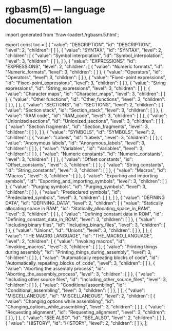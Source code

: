 # rgbasm(5) — language documentation

import generated from '!!raw-loader!./rgbasm.5.html';

<div className="manual-text" dangerouslySetInnerHTML={{ __html: generated }} />

export const toc = [
{
	"value": "DESCRIPTION",
	"id": "DESCRIPTION",
	"level": 2,
	"children": [
	]
},
{
	"value": "SYNTAX",
	"id": "SYNTAX",
	"level": 2,
	"children": [
{
	"value": "Symbol interpolation",
	"id": "Symbol_interpolation",
	"level": 3,
	"children": [
	]
},
	]
},
{
	"value": "EXPRESSIONS",
	"id": "EXPRESSIONS",
	"level": 2,
	"children": [
{
	"value": "Numeric formats",
	"id": "Numeric_formats",
	"level": 3,
	"children": [
	]
},
{
	"value": "Operators",
	"id": "Operators",
	"level": 3,
	"children": [
	]
},
{
	"value": "Fixed-point expressions",
	"id": "Fixed-point_expressions",
	"level": 3,
	"children": [
	]
},
{
	"value": "String expressions",
	"id": "String_expressions",
	"level": 3,
	"children": [
	]
},
{
	"value": "Character maps",
	"id": "Character_maps",
	"level": 3,
	"children": [
	]
},
{
	"value": "Other functions",
	"id": "Other_functions",
	"level": 3,
	"children": [
	]
},
	]
},
{
	"value": "SECTIONS",
	"id": "SECTIONS",
	"level": 2,
	"children": [
{
	"value": "Section stack",
	"id": "Section_stack",
	"level": 3,
	"children": [
	]
},
{
	"value": "RAM code",
	"id": "RAM_code",
	"level": 3,
	"children": [
	]
},
{
	"value": "Unionized sections",
	"id": "Unionized_sections",
	"level": 3,
	"children": [
	]
},
{
	"value": "Section fragments",
	"id": "Section_fragments",
	"level": 3,
	"children": [
	]
},
	]
},
{
	"value": "SYMBOLS",
	"id": "SYMBOLS",
	"level": 2,
	"children": [
{
	"value": "Labels",
	"id": "Labels",
	"level": 3,
	"children": [
	]
},
{
	"value": "Anonymous labels",
	"id": "Anonymous_labels",
	"level": 3,
	"children": [
	]
},
{
	"value": "Variables",
	"id": "Variables",
	"level": 3,
	"children": [
	]
},
{
	"value": "Numeric constants",
	"id": "Numeric_constants",
	"level": 3,
	"children": [
	]
},
{
	"value": "Offset constants",
	"id": "Offset_constants",
	"level": 3,
	"children": [
	]
},
{
	"value": "String constants",
	"id": "String_constants",
	"level": 3,
	"children": [
	]
},
{
	"value": "Macros",
	"id": "Macros",
	"level": 3,
	"children": [
	]
},
{
	"value": "Exporting and importing symbols",
	"id": "Exporting_and_importing_symbols",
	"level": 3,
	"children": [
	]
},
{
	"value": "Purging symbols",
	"id": "Purging_symbols",
	"level": 3,
	"children": [
	]
},
{
	"value": "Predeclared symbols",
	"id": "Predeclared_symbols",
	"level": 3,
	"children": [
	]
},
	]
},
{
	"value": "DEFINING DATA",
	"id": "DEFINING_DATA",
	"level": 2,
	"children": [
{
	"value": "Statically allocating space in RAM",
	"id": "Statically_allocating_space_in_RAM",
	"level": 3,
	"children": [
	]
},
{
	"value": "Defining constant data in ROM",
	"id": "Defining_constant_data_in_ROM",
	"level": 3,
	"children": [
	]
},
{
	"value": "Including binary files",
	"id": "Including_binary_files",
	"level": 3,
	"children": [
	]
},
{
	"value": "Unions",
	"id": "Unions",
	"level": 3,
	"children": [
	]
},
	]
},
{
	"value": "THE MACRO LANGUAGE",
	"id": "THE_MACRO_LANGUAGE",
	"level": 2,
	"children": [
{
	"value": "Invoking macros",
	"id": "Invoking_macros",
	"level": 3,
	"children": [
	]
},
{
	"value": "Printing things during assembly",
	"id": "Printing_things_during_assembly",
	"level": 3,
	"children": [
	]
},
{
	"value": "Automatically repeating blocks of code",
	"id": "Automatically_repeating_blocks_of_code",
	"level": 3,
	"children": [
	]
},
{
	"value": "Aborting the assembly process",
	"id": "Aborting_the_assembly_process",
	"level": 3,
	"children": [
	]
},
{
	"value": "Including other source files",
	"id": "Including_other_source_files",
	"level": 3,
	"children": [
	]
},
{
	"value": "Conditional assembling",
	"id": "Conditional_assembling",
	"level": 3,
	"children": [
	]
},
	]
},
{
	"value": "MISCELLANEOUS",
	"id": "MISCELLANEOUS",
	"level": 2,
	"children": [
{
	"value": "Changing options while assembling",
	"id": "Changing_options_while_assembling",
	"level": 3,
	"children": [
	]
},
{
	"value": "Requesting alignment",
	"id": "Requesting_alignment",
	"level": 3,
	"children": [
	]
},
	]
},
{
	"value": "SEE ALSO",
	"id": "SEE_ALSO",
	"level": 2,
	"children": [
	]
},
{
	"value": "HISTORY",
	"id": "HISTORY",
	"level": 2,
	"children": [
	]
},
];
